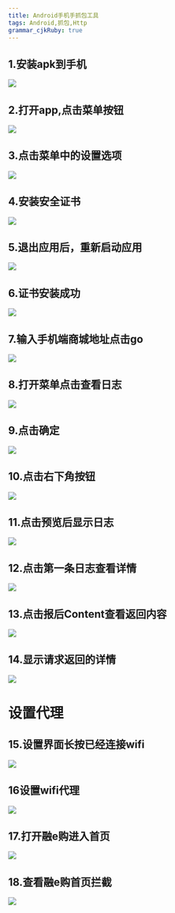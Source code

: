 ```yaml
---
title: Android手机手抓包工具
tags: Android,抓包,Http
grammar_cjkRuby: true
---
```


## 1.安装apk到手机
![](1intallapptophone.png)
## 2.打开app,点击菜单按钮
![](2openapp.png)
## 3.点击菜单中的设置选项
![](3.clicksetting.png)
## 4.安装安全证书
![](4.clickinstallcertification.png)
## 5.退出应用后，重新启动应用
![](5exitappandopenapp.png)
## 6.证书安装成功
![](6certificationsuccess.png)
## 7.输入手机端商城地址点击go
![](7.inputwebsite.png)
## 8.打开菜单点击查看日志
![](8.openmenu_console_log.png)
## 9.点击确定
![](9.clickok.png)

## 10.点击右下角按钮
![](10.clickrightbottombutton.png)

## 11.点击预览后显示日志
![](11.showlog.png)

## 12.点击第一条日志查看详情
![](12.lookfirstlog.png)
## 13.点击报后Content查看返回内容
![](13.lookdetailcontent.png)
## 14.显示请求返回的详情
![](14.showresponsedetail.png)



# 设置代理
## 15.设置界面长按已经连接wifi
![](15.longpresswifi.png)

## 16设置wifi代理
![](16.setproxy.png)

## 17.打开融e购进入首页
![](17.openemallmobile.png)
## 18.查看融e购首页拦截
![](18.interceptorresponse.png)